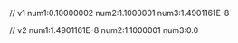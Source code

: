 //   v1     num1:0.10000002   num2:1.1000001   num3:1.4901161E-8

//   v2     num1:1.4901161E-8   num2:1.1000001   num3:0.0